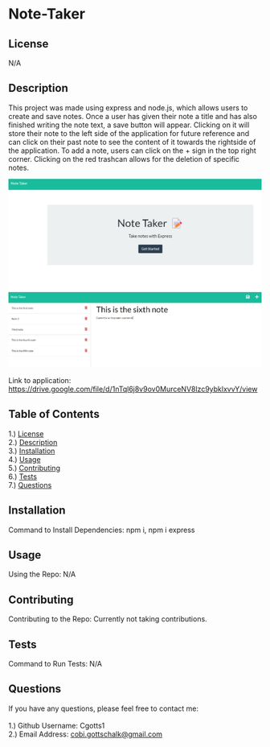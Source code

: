 # Note-Taker

## <section id = "License">License</section>
N/A

## <section id = "Description">Description</section>
This project was made using express and node.js, which allows users to create and save notes. Once a user has given their note a title and has also finished writing the note text, a save button will appear. Clicking on it will store their note to the left side of the application for future reference and can click on their past note to see the content of it towards the rightside of the application. To add a note, users can click on the + sign in the top right corner. Clicking on the red trashcan allows for the deletion of specific notes.

![Note Taker](./image/image1.png)
![Note Taker](./image/image2.png)

Link to application: https://drive.google.com/file/d/1nTql6j8v9ov0MurceNV8lzc9ybklxvvY/view

## Table of Contents
1.) <a href = "#License">License</a><br>
2.) <a href = "#Description">Description</a><br>
3.) <a href = "#Installation">Installation</a> <br>
4.) <a href = "#Usage">Usage</a><br>
5.) <a href = "#Contributing">Contributing</a><br>
6.) <a href = "#Tests">Tests</a><br>
7.) <a href = "#Questions">Questions</a>

## <section id = "Installation">Installation</section>
Command to Install Dependencies: npm i, npm i express

## <section id = "Usage">Usage</section>
Using the Repo: N/A 

## <section id = "Contributing">Contributing</section>
Contributing to the Repo: Currently not taking contributions.

## <section id = "Tests">Tests</section>
Command to Run Tests: N/A

## <section id = "Questions">Questions</section>
If you have any questions, please feel free to contact me: <br><br>
1.) Github Username: Cgotts1 <br>
2.) Email Address: cobi.gottschalk@gmail.com

